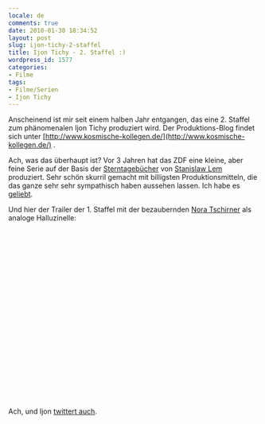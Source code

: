 ```yaml
---
locale: de
comments: true
date: 2010-01-30 18:34:52
layout: post
slug: ijon-tichy-2-staffel
title: Ijon Tichy - 2. Staffel :)
wordpress_id: 1577
categories:
- Filme
tags:
- Filme/Serien
- Ijon Tichy
---
```


Anscheinend ist mir seit einem halben Jahr entgangen, das eine 2. Staffel zum
phänomenalen Ijon Tichy produziert wird. Der Produktions-Blog findet sich unter
[http://www.kosmische-kollegen.de/](http://www.kosmische-kollegen.de/) .

Ach, was das überhaupt ist? Vor 3 Jahren hat das ZDF eine kleine, aber feine
Serie auf der Basis der
[Sterntagebücher](http://www.amazon.de/gp/product/3518369598?ie=UTF8&tag=wannawork-21&linkCode=as2&camp=1638&creative=6742&creativeASIN=3518369598)
von [Stanislaw Lem](http://de.wikipedia.org/wiki/Stanislaw_Lem) produziert.
Sehr schön skurril gemacht mit billigsten Produktionsmitteln, die das ganze
sehr sehr sympathisch haben aussehen lassen.  Ich habe es
[geliebt](http://blog.wannawork.de/tag/ijon-tichy/).

Und hier der Trailer der 1. Staffel mit der bezaubernden [Nora Tschirner](http://de.wikipedia.org/wiki/Nora_Tschirner) 
als analoge Halluzinelle:

<object width="425" height="344"><param name="movie" value="//www.youtube.com/v/iJjqnAheMDc&amp;color1=0xb1b1b1&amp;color2=0xcfcfcf&amp;hl=en_US&amp;feature=player_embedded&amp;fs=1"><param name="allowFullScreen" value="true"><param name="allowScriptAccess" value="always"><embed src="http://www.youtube.com/v/iJjqnAheMDc&amp;color1=0xb1b1b1&amp;color2=0xcfcfcf&amp;hl=en_US&amp;feature=player_embedded&amp;fs=1" type="application/x-shockwave-flash" allowfullscreen="true" allowscriptaccess="always" width="425" height="344"></object>

Ach, und Ijon [twittert auch](http://twitter.com/Ijon_Tichy).
